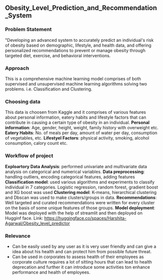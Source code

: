 ## Obesity_Level_Prediction_and_Recommendation_System
### Problem Statement
"Developing an advanced system to accurately predict an individual's risk of obesity based on demographic, lifestyle, and health data, and offering personalized recommendations to prevent or manage obesity through targeted diet, exercise, and behavioral interventions.

### Approach
This is a comprehensive machine learning model comprises of both supervised and unsupervised machine learning algorithms solving two problems. i.e. Classification and Clustering.

### Choosing data
This data is choosen from Kaggle and it comprises of various features about personal information, eatery habits and lifestyle factors that can contribute in causing a certain type of obesity in an individual. 
**Personal information**: Age, gender, height, weight, family history with overweight etc.
**Eatery Habits**: No. of meals per day, amount of water per day, consumption of vegetables, etc.
**Lifestyel Factors**: physical activity, smoking, alcohol consumption, calory count etc.
### Workflow of project
**Exploartory Data Analysis**: performed univariate and multivariate data analysis on categorical and numerical variables.
**Data preprocessing**: handling outliers, encoding categorical features, adding features
**Classification model**: used various algorithms and experiments to classify individual in 7 categories. Logistic regression, random forest, gradient boost and XG boost was used
**Clustering model**: K-means, hierarchical clustering and Dbscan was used to make clusters/groups in data.
**Recommendations**: Well targeted and curated recommendations were written for every cluster on the basis of some unique features of those groups.
**Model deployment**: Model was deployed with the help of streamlit and then deployed on Hugginf face.
Link: https://huggingface.co/spaces/Harshita-Agarwal/Obesity_level_predictor

### Relevance
- Can be easily used by any user as it is very user friendly and can give a idea about his health and can 
  protect him from possible future threat.
- Can be used in corporates to assess health of their employees as corporate culture requires a lot of sitting hours that can lead to health deprecation and further it can introduce some activities ton enhance performance and health of employees. 
    
